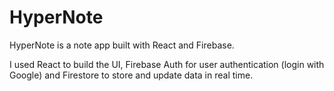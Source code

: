 # HyperNote

HyperNote is a note app built with React and Firebase. 

I used React to build the UI, Firebase Auth for user authentication (login with Google) and Firestore to store and update data in real time.